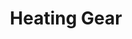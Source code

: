 ---
layout: post
title: Heating Gear
published: true
type: spreadsheet
tags: processing
image: /files/thumbnails/sheets.webp
excerpt: Calculate the profit of heating weapons and accessories for gems, traces etc.
post-date: 2020-03-14
updated-date: 2020-05-15
direct-link: https://docs.google.com/spreadsheets/d/1ZfRIPpeRNY9IS3rRJ1e5EEbX_L277fHlMRfAaK0DfCk/edit?usp=sharing
---